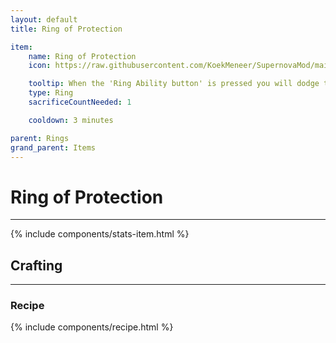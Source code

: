 ```yaml
---
layout: default
title: Ring of Protection

item:
    name: Ring of Protection
    icon: https://raw.githubusercontent.com/KoekMeneer/SupernovaMod/main/Content/Items/Rings/RingOfProtection.png

    tooltip: When the 'Ring Ability button' is pressed you will dodge the next attack.<br>+2 defence when equiped.
    type: Ring
    sacrificeCountNeeded: 1

    cooldown: 3 minutes

parent: Rings
grand_parent: Items
---
```


# Ring of Protection
---
{% include components/stats-item.html %}

## Crafting
---
### Recipe
{% include components/recipe.html %}